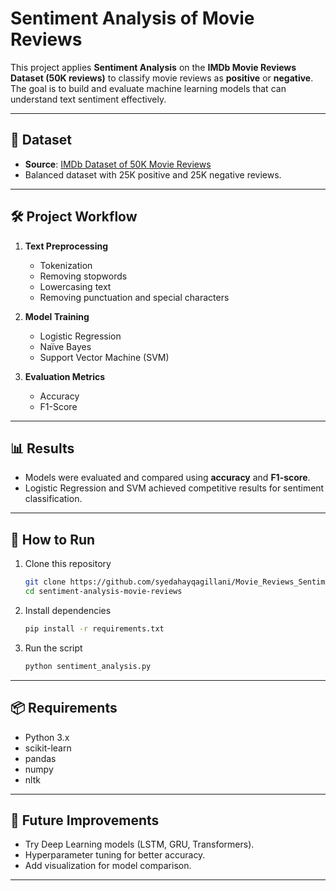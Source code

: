 #  Sentiment Analysis of Movie Reviews

This project applies **Sentiment Analysis** on the **IMDb Movie Reviews Dataset (50K reviews)** to classify movie reviews as **positive** or **negative**. The goal is to build and evaluate machine learning models that can understand text sentiment effectively.

---

## 📂 Dataset

* **Source**: [IMDb Dataset of 50K Movie Reviews](https://www.kaggle.com/lakshmi25npathi/imdb-dataset-of-50k-movie-reviews)
* Balanced dataset with 25K positive and 25K negative reviews.

---

## 🛠️ Project Workflow

1. **Text Preprocessing**

   * Tokenization
   * Removing stopwords
   * Lowercasing text
   * Removing punctuation and special characters

2. **Model Training**

   * Logistic Regression
   * Naïve Bayes
   * Support Vector Machine (SVM)

3. **Evaluation Metrics**

   * Accuracy
   * F1-Score

---

## 📊 Results

* Models were evaluated and compared using **accuracy** and **F1-score**.
* Logistic Regression and SVM achieved competitive results for sentiment classification.

---

## 🚀 How to Run

1. Clone this repository

   ```bash
   git clone https://github.com/syedahayqagillani/Movie_Reviews_Sentiment_Analysis
   cd sentiment-analysis-movie-reviews
   ```

2. Install dependencies

   ```bash
   pip install -r requirements.txt
   ```

3. Run the script

   ```bash
   python sentiment_analysis.py
   ```

---

## 📦 Requirements

* Python 3.x
* scikit-learn
* pandas
* numpy
* nltk

---

## 📌 Future Improvements

* Try Deep Learning models (LSTM, GRU, Transformers).
* Hyperparameter tuning for better accuracy.
* Add visualization for model comparison.

---



